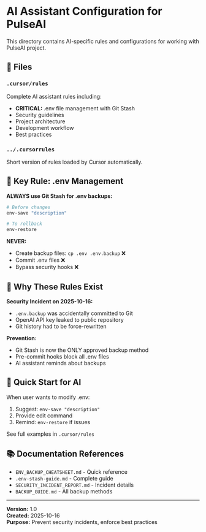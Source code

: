 # AI Assistant Configuration for PulseAI

This directory contains AI-specific rules and configurations for working with PulseAI project.

## 📁 Files

### `.cursor/rules`
Complete AI assistant rules including:
- **CRITICAL:** .env file management with Git Stash
- Security guidelines
- Project architecture
- Development workflow
- Best practices

### `../.cursorrules`
Short version of rules loaded by Cursor automatically.

## 🔐 Key Rule: .env Management

**ALWAYS use Git Stash for .env backups:**

```bash
# Before changes
env-save "description"

# To rollback
env-restore
```

**NEVER:**
- Create backup files: `cp .env .env.backup` ❌
- Commit .env files ❌
- Bypass security hooks ❌

## 📖 Why These Rules Exist

**Security Incident on 2025-10-16:**
- `.env.backup` was accidentally committed to Git
- OpenAI API key leaked to public repository
- Git history had to be force-rewritten

**Prevention:**
- Git Stash is now the ONLY approved backup method
- Pre-commit hooks block all .env files
- AI assistant reminds about backups

## 🎯 Quick Start for AI

When user wants to modify .env:

1. Suggest: `env-save "description"`
2. Provide edit command
3. Remind: `env-restore` if issues

See full examples in `.cursor/rules`

## 📚 Documentation References

- `ENV_BACKUP_CHEATSHEET.md` - Quick reference
- `.env-stash-guide.md` - Complete guide
- `SECURITY_INCIDENT_REPORT.md` - Incident details
- `BACKUP_GUIDE.md` - All backup methods

---

**Version:** 1.0  
**Created:** 2025-10-16  
**Purpose:** Prevent security incidents, enforce best practices


